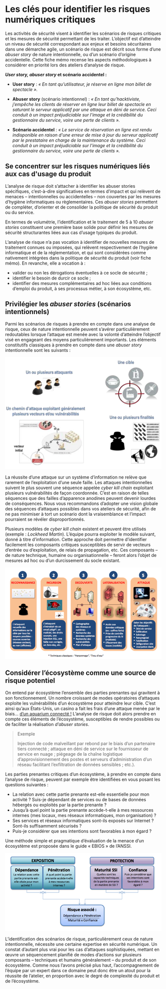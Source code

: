 # Les clés pour identifier les risques numériques critiques

Les activités de sécurité visent à identifier les scénarios de risques critiques et les mesures de sécurité permettant de les traiter. L’objectif est d’atteindre un niveau de sécurité correspondant aux enjeux et besoins sécuritaires dans une démarche agile, un scénario de risque est décrit sous forme d’une *abuser story* de nature intentionnelle, ou d’un scénario d’origine accidentelle. Cette fiche mémo recense les aspects méthodologiques à considérer en priorité lors des ateliers d’analyse de risque.

***User story, abuser story* et scénario accidentel :**

* **User story** : *« En tant qu’utilisateur, je réserve en ligne mon billet de spectacle ».*

* **Abuser story** \(scénario intentionnel\) : *« En tant qu’hacktiviste, j’empêche les clients de réserver en ligne leur billet de spectacle en saturant le serveur applicatif par une attaque en déni de service. Ceci conduit à un impact préjudiciable sur l’image et la crédibilité du gestionnaire du service, voire une perte de clients ».*

* **Scénario accidentel** : *« Le service de réservation en ligne est rendu indisponible en raison d'une erreur de mise à jour du serveur applicatif par le prestataire en charge de la maintenance du système. Ceci conduit à un impact préjudiciable sur l’image et la crédibilité du gestionnaire du service, voire une perte de clients ».*

## Se concentrer sur les risques numériques liés aux cas d'usage du produit

L’analyse de risque doit s’attacher à identifier les abuser stories spécifiques, c’est-à-dire significatives en termes d’impact et qui relèvent de menaces – intentionnelles ou accidentelles – non couvertes par les mesures d’hygiène informatiques ou règlementaires. Ces *abuser stories* permettent de compléter, d’orienter et de consolider la politique de sécurité du produit ou du service.

En termes de volumétrie, l’identification et le traitement de 5 à 10 *abuser stories* constituent une première base solide pour définir les mesures de sécurité structurantes liées aux cas d’usage typiques du produit.

L’analyse de risque n’a pas vocation à identifier de nouvelles mesures de traitement connues ou imposées, qui relèvent respectivement de l’hygiène informatique et de la réglementation, et qui sont considérées comme nativement intégrées dans la politique de sécurité du produit (voir fiche mémo). En revanche, elle a vocation à :

* valider ou non les dérogations éventuelles à ce socle de sécurité ;
* identifier le besoin de durcir ce socle ;
* identifier des mesures complémentaires ad hoc liées aux conditions d’emploi du produit, à ses processus métier, à son écosystème, etc.

## Privilégier les *abuser stories* \(scénarios intentionnels\)

Parmi les scénarios de risques à prendre en compte dans une analyse de risque, ceux de nature intentionnelle peuvent s’avérer particulièrement redoutables lorsque l’attaque est menée avec la volonté d’atteindre l’objectif visé en engageant des moyens particulièrement importants. Les éléments constitutifs classiques à prendre en compte dans une *abuser story* intentionnelle sont les suivants :

![](assets/attaque.png)

La réussite d’une attaque sur un système d’information ne relève que rarement de l’exploitation d’une seule faille. Les attaques intentionnelles suivent le plus souvent une séquence appelée *cyber kill chain* exploitant plusieurs vulnérabilités de façon coordonnée. C’est en raison de telles séquences que des failles d’apparence anodines peuvent devenir lourdes de conséquences. Nous vous recommandons d’adopter une vision globale des séquences d’attaques possibles dans vos ateliers de sécurité, afin de ne pas minimiser à tort un scénario dont la vraisemblance et l’impact pourraient se révéler disproportionnés.

Plusieurs modèles de *cyber kill chain* existent et peuvent être utilisés \(exemple : *Lockheed Martin*\). L’équipe pourra exploiter le modèle suivant, donné à titre d’information. Cette approche doit permettre d’identifier facilement les composants critiques susceptibles de servir de vecteurs d’entrée ou d’exploitation, de relais de propagation, etc. Ces composants – de nature technique, humaine ou organisationnelle – feront alors l’objet de mesures ad hoc ou d’un durcissement du socle existant.

![](assets/killchain.png)

## Considérer l’écosystème comme une source de risque potentiel

On entend par écosystème l’ensemble des parties prenantes qui gravitent à son fonctionnement. Un nombre croissant de modes opératoires d’attaques exploite les vulnérabilités d’un écosystème pour atteindre leur cible. C’est ainsi qu’aux États-Unis, un casino a fait les frais d’une attaque menée par le biais… [d’un aquarium connecté !](https://www.washingtonpost.com/news/innovations/wp/2017/07/21/how-a-fish-tank-helped-hack-a-casino/) L’analyse de risque doit alors prendre en compte ces éléments de l’écosystème, susceptibles de rendre possibles ou de faciliter la réalisation *d’abuser stories*.

> Exemple
>
> Injection de code malveillant par rebond par le biais d’un partenaire tiers connecté ; attaque en déni de service sur le fournisseur de service en nuage ; piégeage de la chaîne logistique d’approvisionnement des postes et serveurs d’administration d’un réseau facilitant l’exfiltration de données sensibles ; etc.).

Les parties prenantes critiques d’un écosystème, à prendre en compte dans l’analyse de risque, peuvent par exemple être identifiées en vous posant les questions suivantes :
* La relation avec cette partie prenante est-elle essentielle pour mon activité ? Suis-je dépendant de services ou de bases de données hébergés ou exploités par la partie prenante ?
* Jusqu’à quel point la partie prenante accède-t-elle à mes ressources internes (mes locaux, mes réseaux informatiques, mon organisation) ?
* Ses services et réseaux informatiques sont-ils exposés sur Internet ? Sont-ils suffisamment sécurisés ?
* Puis-je considérer que ses intentions sont favorables à mon égard ?

Une méthode simple et pragmatique d’évaluation de la menace d’un écosystème est proposée dans le guide « EBIOS » de l’ANSSI.

![](assets/ecosysteme.png)

L’identification des scénarios de risque, particulièrement ceux de nature intentionnelle, nécessite une certaine expertise en sécurité numérique. Un constat d’autant plus vrai pour les cas d’attaques sophistiquées, mettant en œuvre un séquencement planifié de modes d’actions sur plusieurs composants – techniques et humains généralement – du produit et de son écosystème. Comme nous l’avons précisé plus haut, l’accompagnement de l’équipe par un expert dans ce domaine peut donc être un atout pour la réussite de l’atelier, en proportion avec le degré de complexité du produit et de l’écosystème.
